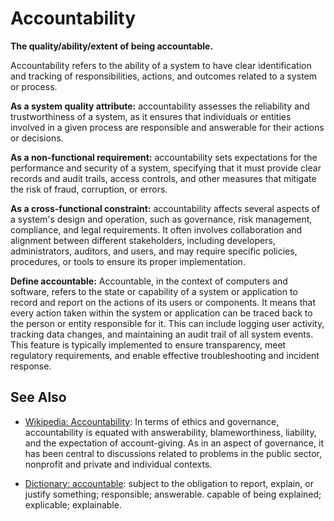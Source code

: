 # Accountability

**The quality/ability/extent of being accountable.**

<span data-chatgpt-prompt="explain accountability (system quality attribute, non-functional requirement, cross-functional constraint)">

Accountability refers to the ability of a system to have clear identification and tracking of responsibilities, actions, and outcomes related to a system or process.

**As a system quality attribute:** accountability assesses the reliability and trustworthiness of a system, as it ensures that individuals or entities involved in a given process are responsible and answerable for their actions or decisions.

**As a non-functional requirement:** accountability sets expectations for the performance and security of a system, specifying that it must provide clear records and audit trails, access controls, and other measures that mitigate the risk of fraud, corruption, or errors.

**As a cross-functional constraint:** accountability affects several aspects of a system's design and operation, such as governance, risk management, compliance, and legal requirements. It often involves collaboration and alignment between different stakeholders, including developers, administrators, auditors, and users, and may require specific policies, procedures, or tools to ensure its proper implementation.

</span>

**Define accountable:** <span data-chatgpt-prompt="define accountable (computers and software)"> Accountable, in the context of computers and software, refers to the state or capability of a system or application to record and report on the actions of its users or components. It means that every action taken within the system or application can be traced back to the person or entity responsible for it. This can include logging user activity, tracking data changes, and maintaining an audit trail of all system events. This feature is typically implemented to ensure transparency, meet regulatory requirements, and enable effective troubleshooting and incident response.</span>

## See Also

* [Wikipedia: Accountability](https://wikipedia.org/wiki/Accountability): In terms of ethics and governance, accountability is equated with answerability, blameworthiness, liability, and the expectation of account-giving. As in an aspect of governance, it has been central to discussions related to problems in the public sector, nonprofit and private and individual contexts.

* [Dictionary: accountable](https://www.dictionary.com/browse/accountable): subject to the obligation to report, explain, or justify something; responsible; answerable. capable of being explained; explicable; explainable.
